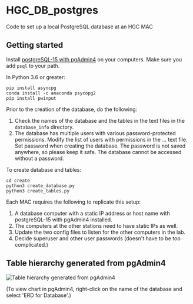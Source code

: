 # HGC_DB_postgres
 Code to set up a local PostgreSQL database at an HGC MAC

 ## Getting started

Install [postgreSQL-15 with pgAdmin4](https://www.postgresql.org/download/) on your computers. Make sure you add ```psql``` to your path.

In Python 3.6 or greater:
```
pip install asyncpg
conda install -c anaconda psycopg2
pip install pwinput
```

Prior to the creation of the database, do the following:
1. Check the names of the database and the tables in the text files in the `database_info` directory.
2. The database has multiple users with various password-protected permissions. Modify the list of users with permissions in the ... text file. Set password when creating the database. The password is not saved anywhere, so please keep it safe. The database cannot be accessed without a password.

To create database and tables:

```
cd create
python3 create_database.py
python3 create_tables.py
```

Each MAC requires the following to replicate this setup:
1. A database computer with a static IP address or host name with postgreSQL-15 with pgAdmin4 installed.
2. The computers at the other stations need to have static IPs as well.
3. Update the two config files to listen for the other computers in the lab.
4. Decide superuser and other user passwords (doesn't have to be too complicated.)

## Table hierarchy generated from pgAdmin4
![Table hierarchy generated from pgAdmin4](https://github.com/murthysindhu/HGC_DB_postgres/blob/main/db_at_a_glance.png?raw=true)

(To view chart in pgAdmin4, right-click on the name of the database and select 'ERD for Database'.)
